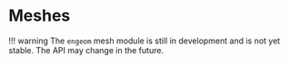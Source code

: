 # Meshes

!!! warning
    The `engeom` mesh module is still in development and is not yet stable. The API may change in the future.